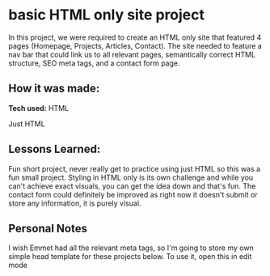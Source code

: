 # basic HTML only site project
In this project, we were required to create an HTML only site that featured 4 pages (Homepage, Projects, Articles, Contact). The site
needed to feature a nav bar that could link us to all relevant pages, semantically correct HTML structure, SEO meta tags, and a contact 
form page. 

## How it was made:

**Tech used:** HTML

Just HTML

## Lessons Learned:

Fun short project, never really get to practice using just HTML so this was a fun small project. Styling in HTML only is its own challenge and
while you can't achieve exact visuals, you can get the idea down and that's fun. The contact form could definitely be improved as right now it
doesn't submit or store any information, it is purely visual.

## Personal Notes

I wish Emmet had all the relevant meta tags, so I'm going to store my own simple head template for these projects below. To use it, open this in edit mode

<head>
  <!-- Character encoding for proper rendering -->
  <meta charset="UTF-8">
  <!-- Responsive design for mobile devices -->
  <meta name="viewport" content="width=device-width, initial-scale=1.0">
  <!-- SEO: Brief description of the page -->
  <meta name="description" content="Your description here">
  <!-- SEO: Keywords -->
  <meta name="keywords" content="Your keywords here">
  <!-- Author information -->
  <meta name="author" content="Your Name">
  <!-- Favicon -->
  <link rel="icon" href="" type="image/x-icon">
  <!-- Open Graph (OG) tags for social media sharing -->
  <meta property="og:title" content="Your Title">
  <meta property="og:description" content="Your Description Here">
  <meta property="og:image" content="">
  <meta property="og:url" content="">
  <meta property="og:type" content="website">
  <!-- Twitter/X card -->
  <meta name="twitter:card" content="summary_large_image">
  <meta name="twitter:title" content="Your Title Here">
  <meta name="twitter:description" content="Your Description Here">
  <meta name="twitter:image" content="">
  <!-- CSS Stylesheets -->
  <link rel="stylesheet" href=".css">
  <!-- Font or Icon library -->
  <link href="" rel="stylesheet">
  <link rel="stylesheet" href="">
  <!-- JavaScript (if needed in the head) -->
  <script defer src=".js"></script>
  <!-- Title -->
  <title>Your Title Here</title>
</head>
